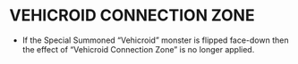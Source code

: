 
# VEHICROID CONNECTION ZONE

*   If the Special Summoned “Vehicroid” monster is flipped face-down then the effect of “Vehicroid Connection Zone” is no longer applied.

  